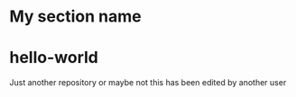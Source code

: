 My section name
===============
# hello-world
Just another repository
or maybe not
this has been edited by another user
